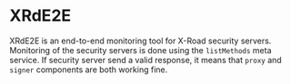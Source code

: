 # XRdE2E

XRdE2E is an end-to-end monitoring tool for X-Road security servers. Monitoring of the security servers is done using the ```listMethods``` meta service. If security server send a valid response, it means that ```proxy``` and ```signer``` components are both working fine.
